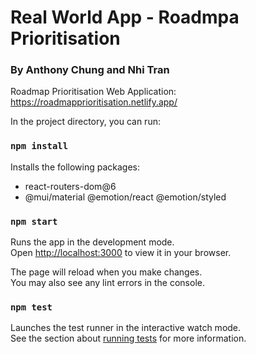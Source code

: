# Real World App - Roadmpa Prioritisation
### By Anthony Chung and Nhi Tran 

Roadmap Prioritisation Web Application:
https://roadmapprioritisation.netlify.app/


In the project directory, you can run:

### `npm install`

Installs the following packages:
* react-routers-dom@6
* @mui/material @emotion/react @emotion/styled


### `npm start`

Runs the app in the development mode.\
Open [http://localhost:3000](http://localhost:3000) to view it in your browser.

The page will reload when you make changes.\
You may also see any lint errors in the console.

### `npm test`

Launches the test runner in the interactive watch mode.\
See the section about [running tests](https://facebook.github.io/create-react-app/docs/running-tests) for more information.
